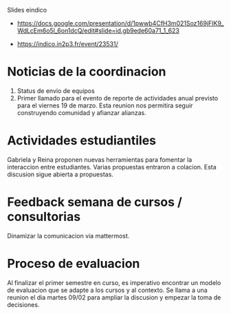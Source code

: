 Slides eindico

* https://docs.google.com/presentation/d/1pwwb4CfH3m021Soz169jFIK9_WdLcEm6o5l_6on1dcQ/edit#slide=id.gb9ede60a71_1_623

* https://indico.in2p3.fr/event/23531/


# Noticias de la coordinacion

1. Status de envio de equipos
2. Primer llamado para el evento de reporte de actividades anual previsto para el viernes 19 de marzo. Esta reunion nos permitira seguir construyendo comunidad y afianzar alianzas.

# Actividades estudiantiles

Gabriela y Reina proponen nuevas herramientas para fomentar la interaccion entre estudiantes.
Varias propuestas entraron a colacion. 
Esta discusion sigue abierta a propuestas.

# Feedback semana de cursos /  consultorias

Dinamizar la comunicacion via mattermost.

# Proceso de evaluacion

Al finalizar el primer semestre en curso, es imperativo encontrar un modelo de evaluacion que se adapte a los cursos y al contexto.
Se llama a una reunion el dia martes 09/02 para ampliar la discusion y empezar la toma de decisiones.

